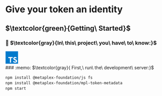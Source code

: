 # Give your token an identity
## $\textcolor{green}{Getting\ Started}$

 ### :dart: $\textcolor{gray}{In\ this\ project\ you\ have\ to\ know:}$ 
<div>
     <img src="https://raw.githubusercontent.com/devicons/devicon/1119b9f84c0290e0f0b38982099a2bd027a48bf1/icons/typescript/typescript-original.svg" title="typescript" **alt="typescript" width="40" height="40"/> 
</div>
### :memo: $\textcolor{gray}{ First,\ run\ the\ development\ server:}$ 
 
```bash
npm install @metaplex-foundation/js fs
npm install @metaplex-foundation/mpl-token-metadata
npm start
```
